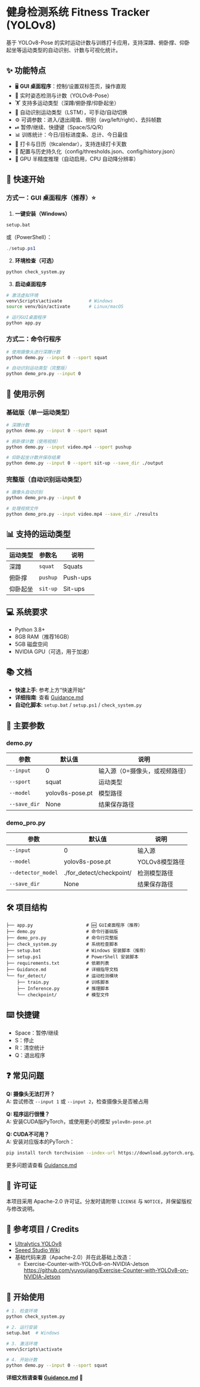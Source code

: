 # 健身检测系统 Fitness Tracker (YOLOv8)


基于 YOLOv8-Pose 的实时运动计数与训练打卡应用，支持深蹲、俯卧撑、仰卧起坐等运动类型的自动识别、计数与可视化统计。

## ✨ 功能特点

- 🖥️ **GUI 桌面程序**：控制/设置双标签页，操作直观
- 🎯 实时姿态检测与计数（YOLOv8-Pose）
- 🏋️ 支持多运动类型（深蹲/俯卧撑/仰卧起坐）
- 🤖 自动识别运动类型（LSTM），可手动/自动切换
- ⚙️ 可调参数：进入/退出阈值、侧别（avg/left/right）、去抖帧数
- ⏯ 暂停/继续、快捷键（Space/S/Q/R）
- 📊 训练统计：今日/目标进度条、总计、今日最佳
- 📅 打卡与日历（tkcalendar），支持连续打卡天数
- 💾 配置与历史持久化（config/thresholds.json、config/history.json）
- 🚀 GPU 半精度推理（自动启用，CPU 自动降分辨率）

## 🚀 快速开始

### 方式一：GUI 桌面程序（推荐）⭐

1) **一键安装（Windows）**
```bat
setup.bat
```

或（PowerShell）：
```powershell
./setup.ps1
```

2) **环境检查（可选）**
```bash
python check_system.py
```

3) **启动桌面程序**
```bash
# 激活虚拟环境
venv\Scripts\activate          # Windows
source venv/bin/activate       # Linux/macOS

# 运行GUI桌面程序
python app.py
```

### 方式二：命令行程序

```bash
# 使用摄像头进行深蹲计数
python demo.py --input 0 --sport squat

# 自动识别运动类型（完整版）
python demo_pro.py --input 0
```

## 📖 使用示例

### 基础版（单一运动类型）
```bash
# 深蹲计数
python demo.py --input 0 --sport squat

# 俯卧撑计数（使用视频）
python demo.py --input video.mp4 --sport pushup

# 仰卧起坐计数并保存结果
python demo.py --input 0 --sport sit-up --save_dir ./output
```

### 完整版（自动识别运动类型）
```bash
# 摄像头自动识别
python demo_pro.py --input 0

# 处理视频文件
python demo_pro.py --input video.mp4 --save_dir ./results
```

## 📊 支持的运动类型

| 运动类型 | 参数名 | 说明 |
|---------|--------|------|
| 深蹲 | `squat` | Squats |
| 俯卧撑 | `pushup` | Push-ups |
| 仰卧起坐 | `sit-up` | Sit-ups |

## 💻 系统要求

- Python 3.8+
- 8GB RAM（推荐16GB）
- 5GB 磁盘空间
- NVIDIA GPU（可选，用于加速）

## 📚 文档

- **快速上手**: 参考上方“快速开始”
- **详细指南**: 查看 [Guidance.md](Guidance.md)
- **自动化脚本**: `setup.bat` / `setup.ps1` / `check_system.py`

## 🔧 主要参数

### demo.py
| 参数 | 默认值 | 说明 |
|------|--------|------|
| `--input` | 0 | 输入源（0=摄像头，或视频路径） |
| `--sport` | squat | 运动类型 |
| `--model` | yolov8s-pose.pt | 模型路径 |
| `--save_dir` | None | 结果保存路径 |

### demo_pro.py
| 参数 | 默认值 | 说明 |
|------|--------|------|
| `--input` | 0 | 输入源 |
| `--model` | yolov8s-pose.pt | YOLOv8模型路径 |
| `--detector_model` | ./for_detect/checkpoint/ | 检测模型路径 |
| `--save_dir` | None | 结果保存路径 |

## 🛠️ 项目结构

```
├── app.py                    # 🆕 GUI桌面程序（推荐）
├── demo.py                   # 命令行基础版
├── demo_pro.py               # 命令行完整版
├── check_system.py           # 系统检查脚本
├── setup.bat                 # Windows 安装脚本（推荐）
├── setup.ps1                 # PowerShell 安装脚本
├── requirements.txt          # 依赖列表
├── Guidance.md               # 详细指导文档
└── for_detect/               # 运动检测模块
    ├── train.py              # 训练脚本
    ├── Inference.py          # 推理脚本
    └── checkpoint/           # 模型文件
```

## ⌨️ 快捷键

- Space：暂停/继续
- S：停止
- R：清空统计
- Q：退出程序

## ❓ 常见问题

**Q: 摄像头无法打开？**  
A: 尝试修改 `--input 1` 或 `--input 2`，检查摄像头是否被占用

**Q: 程序运行很慢？**  
A: 安装CUDA版PyTorch，或使用更小的模型 `yolov8n-pose.pt`

**Q: CUDA不可用？**  
A: 安装对应版本的PyTorch：
```bash
pip install torch torchvision --index-url https://download.pytorch.org/whl/cu118
```

更多问题请查看 [Guidance.md](Guidance.md)

## 📄 许可证

本项目采用 Apache-2.0 许可证。分发时请附带 `LICENSE` 与 `NOTICE`，并保留版权与修改说明。

## 🙏 参考项目 / Credits

- [Ultralytics YOLOv8](https://github.com/ultralytics/ultralytics)
- [Seeed Studio Wiki](https://wiki.seeedstudio.com/YOLOv8-DeepStream-TRT-Jetson/)
- 基础代码来源（Apache-2.0）并在此基础上改造：
  - Exercise-Counter-with-YOLOv8-on-NVIDIA-Jetson
    https://github.com/yuyoujiang/Exercise-Counter-with-YOLOv8-on-NVIDIA-Jetson

## 🎉 开始使用

```bash
# 1. 检查环境
python check_system.py

# 2. 运行安装
setup.bat  # Windows

# 3. 激活环境
venv\Scripts\activate

# 4. 开始计数
python demo.py --input 0 --sport squat
```

**详细文档请查看 [Guidance.md](Guidance.md)** 📖
